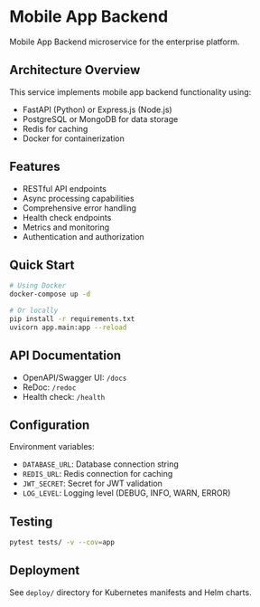 # Mobile App Backend

Mobile App Backend microservice for the enterprise platform.

## Architecture Overview
This service implements mobile app backend functionality using:
- FastAPI (Python) or Express.js (Node.js)
- PostgreSQL or MongoDB for data storage
- Redis for caching
- Docker for containerization

## Features
- RESTful API endpoints
- Async processing capabilities  
- Comprehensive error handling
- Health check endpoints
- Metrics and monitoring
- Authentication and authorization

## Quick Start
```bash
# Using Docker
docker-compose up -d

# Or locally
pip install -r requirements.txt
uvicorn app.main:app --reload
```

## API Documentation
- OpenAPI/Swagger UI: `/docs`
- ReDoc: `/redoc`
- Health check: `/health`

## Configuration
Environment variables:
- `DATABASE_URL`: Database connection string
- `REDIS_URL`: Redis connection for caching
- `JWT_SECRET`: Secret for JWT validation
- `LOG_LEVEL`: Logging level (DEBUG, INFO, WARN, ERROR)

## Testing
```bash
pytest tests/ -v --cov=app
```

## Deployment
See `deploy/` directory for Kubernetes manifests and Helm charts.
